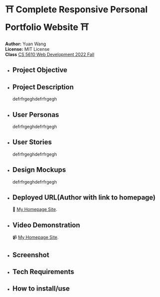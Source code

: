 # ⛩️ Complete Responsive Personal Portfolio Website ⛩️
**Author:** Yuan Wang  
**License:** MIT License  
**Class**  [CS 5610 Web Development 2022 Fall](https://johnguerra.co/classes/webDevelopment_fall_2022/)

- ## Project Objective
- ## Project Description
  defrfrgeghdefrfrgegh
- ## User Personas
  defrfrgeghdefrfrgegh
- ## User Stories
  defrfrgeghdefrfrgegh
- ## Design Mockups
  defrfrgeghdefrfrgegh
- ## Deployed URL(Author with link to homepage)
  🚀 [My Homepage Site](https://pages.github.com/).
- ## Video Demonstration
  📹 [My Homepage Site](https://pages.github.com/).
- ## Screenshot
- ## Tech Requirements
- ## How to install/use


